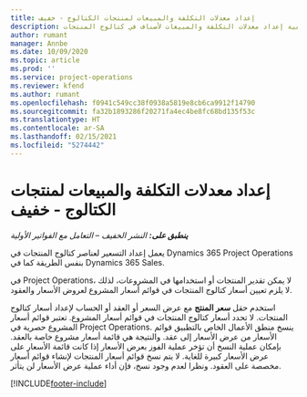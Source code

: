 ```yaml
---
title: إعداد معدلات التكلفة والمبيعات لمنتجات الكتالوج - خفيف
description: يقدم هذا الموضوع معلومات حول كيفية إعداد معدلات التكلفة والمبيعات لأصناف في كتالوج المنتجات.
author: rumant
manager: Annbe
ms.date: 10/09/2020
ms.topic: article
ms.prod: ''
ms.service: project-operations
ms.reviewer: kfend
ms.author: rumant
ms.openlocfilehash: f0941c549cc38f0938a5819e8cb6ca9912f14790
ms.sourcegitcommit: fa32b1893286f20271fa4ec4be8fc68bd135f53c
ms.translationtype: HT
ms.contentlocale: ar-SA
ms.lasthandoff: 02/15/2021
ms.locfileid: "5274442"
---
```

# <a name="set-up-cost-and-sales-rates-for-catalog-products---lite"></a>إعداد معدلات التكلفة والمبيعات لمنتجات الكتالوج - خفيف

_**ينطبق على:** النشر الخفيف – التعامل مع الفواتير الأولية_


يعمل إعداد التسعير لعناصر كتالوج المنتجات في Dynamics 365 Project Operations بنفس الطريقة كما في Dynamics 365 Sales.

في Project Operations، لا يمكن تقدير المنتجات أو استخدامها في المشروعات، لذلك لا يلزم تعيين أسعار كتالوج المنتجات في قوائم أسعار المشروع لعروض الأسعار والعقود.

استخدم حقل **سعر المنتج** مع عرض السعر أو العقد أو الحساب لإعداد أسعار كتالوج المنتجات. لا تحدد أسعار كتالوج المنتجات في قوائم أسعار المشروع. تعتبر قوائم أسعار المشروع حصرية في Project Operations. ينسخ منطق الأعمال الخاص بالتطبيق قوائم الأسعار من عرض الأسعار إلى عقد. والنتيجة هي قائمة أسعار مشروع خاصة بالعقد. بإمكان عملية النسخ أن تؤخر عملية الفوز بعرض الأسعار إذا كانت قائمة الأسعار على عرض الأسعار كبيرة للغاية. لا يتم نسخ قوائم أسعار المنتجات لإنشاء قوائم أسعار مخصصة على العقود. ونظرا لعدم وجود نسخ، فإن أداء عملية عرض الأسعار لن يتأثر.


[!INCLUDE[footer-include](../../includes/footer-banner.md)]